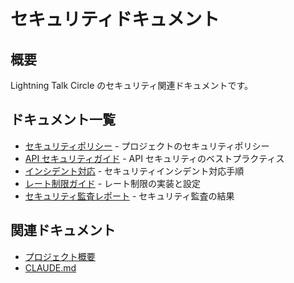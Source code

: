 # セキュリティドキュメント

## 概要

Lightning Talk Circle のセキュリティ関連ドキュメントです。

## ドキュメント一覧

- [セキュリティポリシー](./SECURITY-POLICY.md) - プロジェクトのセキュリティポリシー
- [API セキュリティガイド](./API-SECURITY-GUIDE.md) - API セキュリティのベストプラクティス
- [インシデント対応](./INCIDENT-RESPONSE.md) - セキュリティインシデント対応手順
- [レート制限ガイド](./RATE-LIMITING-GUIDE.md) - レート制限の実装と設定
- [セキュリティ監査レポート](./SECURITY-AUDIT-PHASE1-5.md) - セキュリティ監査の結果

## 関連ドキュメント

- [プロジェクト概要](../../README.md)
- [CLAUDE.md](../../CLAUDE.md)
